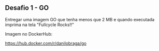 ## Desafio 1 - GO

Entregar uma imagem GO que tenha menos que 2 MB e quando executada imprima na tela "Fullcycle Rocks!!" 

Imagem no DockerHub:

https://hub.docker.com/r/danilobraga/go
